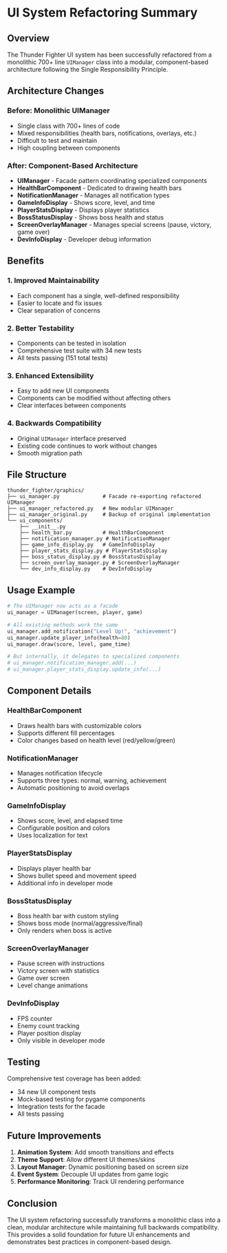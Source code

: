 # UI System Refactoring Summary

## Overview

The Thunder Fighter UI system has been successfully refactored from a monolithic 700+ line `UIManager` class into a modular, component-based architecture following the Single Responsibility Principle.

## Architecture Changes

### Before: Monolithic UIManager
- Single class with 700+ lines of code
- Mixed responsibilities (health bars, notifications, overlays, etc.)
- Difficult to test and maintain
- High coupling between components

### After: Component-Based Architecture
- **UIManager** - Facade pattern coordinating specialized components
- **HealthBarComponent** - Dedicated to drawing health bars
- **NotificationManager** - Manages all notification types
- **GameInfoDisplay** - Shows score, level, and time
- **PlayerStatsDisplay** - Displays player statistics
- **BossStatusDisplay** - Shows boss health and status
- **ScreenOverlayManager** - Manages special screens (pause, victory, game over)
- **DevInfoDisplay** - Developer debug information

## Benefits

### 1. **Improved Maintainability**
- Each component has a single, well-defined responsibility
- Easier to locate and fix issues
- Clear separation of concerns

### 2. **Better Testability**
- Components can be tested in isolation
- Comprehensive test suite with 34 new tests
- All tests passing (151 total tests)

### 3. **Enhanced Extensibility**
- Easy to add new UI components
- Components can be modified without affecting others
- Clear interfaces between components

### 4. **Backwards Compatibility**
- Original `UIManager` interface preserved
- Existing code continues to work without changes
- Smooth migration path

## File Structure

```
thunder_fighter/graphics/
├── ui_manager.py              # Facade re-exporting refactored UIManager
├── ui_manager_refactored.py   # New modular UIManager
├── ui_manager_original.py     # Backup of original implementation
└── ui_components/
    ├── __init__.py
    ├── health_bar.py          # HealthBarComponent
    ├── notification_manager.py # NotificationManager
    ├── game_info_display.py   # GameInfoDisplay
    ├── player_stats_display.py # PlayerStatsDisplay
    ├── boss_status_display.py # BossStatusDisplay
    ├── screen_overlay_manager.py # ScreenOverlayManager
    └── dev_info_display.py    # DevInfoDisplay
```

## Usage Example

```python
# The UIManager now acts as a facade
ui_manager = UIManager(screen, player, game)

# All existing methods work the same
ui_manager.add_notification("Level Up!", "achievement")
ui_manager.update_player_info(health=80)
ui_manager.draw(score, level, game_time)

# But internally, it delegates to specialized components
# ui_manager.notification_manager.add(...)
# ui_manager.player_stats_display.update_info(...)
```

## Component Details

### HealthBarComponent
- Draws health bars with customizable colors
- Supports different fill percentages
- Color changes based on health level (red/yellow/green)

### NotificationManager
- Manages notification lifecycle
- Supports three types: normal, warning, achievement
- Automatic positioning to avoid overlaps

### GameInfoDisplay
- Shows score, level, and elapsed time
- Configurable position and colors
- Uses localization for text

### PlayerStatsDisplay
- Displays player health bar
- Shows bullet speed and movement speed
- Additional info in developer mode

### BossStatusDisplay
- Boss health bar with custom styling
- Shows boss mode (normal/aggressive/final)
- Only renders when boss is active

### ScreenOverlayManager
- Pause screen with instructions
- Victory screen with statistics
- Game over screen
- Level change animations

### DevInfoDisplay
- FPS counter
- Enemy count tracking
- Player position display
- Only visible in developer mode

## Testing

Comprehensive test coverage has been added:
- 34 new UI component tests
- Mock-based testing for pygame components
- Integration tests for the facade
- All tests passing

## Future Improvements

1. **Animation System**: Add smooth transitions and effects
2. **Theme Support**: Allow different UI themes/skins
3. **Layout Manager**: Dynamic positioning based on screen size
4. **Event System**: Decouple UI updates from game logic
5. **Performance Monitoring**: Track UI rendering performance

## Conclusion

The UI system refactoring successfully transforms a monolithic class into a clean, modular architecture while maintaining full backwards compatibility. This provides a solid foundation for future UI enhancements and demonstrates best practices in component-based design. 
